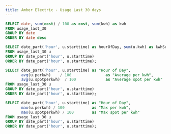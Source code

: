 ```yaml
---
title: Amber Electric - Usage Last 30 days
---
```


```sql costPerDay
SELECT date, sum(cost) / 100 as cost, sum(kwh) as kwh
FROM usage_last_30
GROUP BY date
ORDER BY date desc
```

<BarChart
    data={costPerDay}
    title="Cost per day"
    x=date
    y=cost
    yFmt=aud2
    y2=kwh
    y2SeriesType=line
/>


```sql usagePerHour
SELECT date_part('hour', u.starttime) as hourOfDay, sum(u.kwh) as kwhSum
FROM usage_last_30 u
GROUP BY date_part('hour', u.starttime)
ORDER BY date_part('hour', u.starttime);
```

<LineChart
    data={usagePerHour}
    x=hourOfDay
    xAxisTitle="Hour of Day"
    y=kwhSum
    yAxisTitle="kwh used per hour"
/>

```sql pricingPerHour
SELECT date_part('hour', u.starttime) as "Hour of Day",
       avg(u.perkwh)    / 100               as "Average per kwh",
       avg(u.spotperkwh)  / 100             as "Average spot per kwh"
FROM usage_last_30 u
GROUP BY date_part('hour', u.starttime)
ORDER BY date_part('hour', u.starttime);
```

<LineChart
    data={pricingPerHour}
    x="Hour of Day"
    xAxisTitle="Hour of Day"
    y="Average per kwh"
    yFmt=aud2
    yAxisTitle="Average per kwh"
    y2="Average spot per kwh"
    y2Fmt=aud2
    y2AxisTitle="Average spot per kwh"
/>

```sql maxPricePerHour
SELECT date_part('hour', u.starttime) as "Hour of Day",
       max(u.perkwh) / 100            as "Max per kwh",
       max(u.spotperkwh) / 100        as "Max spot per kwh"
FROM usage_last_30 u
GROUP BY date_part('hour', u.starttime)
ORDER BY date_part('hour', u.starttime);
```

<LineChart
    data={maxPricePerHour}
    x="Hour of Day"
    xAxisTitle="Hour of Day"
    y="Max per kwh"
    yFmt=aud2
    yAxisTitle="Max per kwh"
    y2="Max spot per kwh"
    y2Fmt=aud2
    y2AxisTitle="Max spot per kwh"
/>